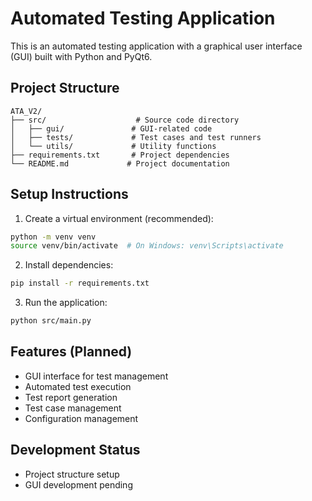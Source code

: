 # Automated Testing Application

This is an automated testing application with a graphical user interface (GUI) built with Python and PyQt6.

## Project Structure
```
ATA_V2/
├── src/                    # Source code directory
│   ├── gui/               # GUI-related code
│   ├── tests/             # Test cases and test runners
│   └── utils/             # Utility functions
├── requirements.txt       # Project dependencies
└── README.md             # Project documentation
```

## Setup Instructions

1. Create a virtual environment (recommended):
```bash
python -m venv venv
source venv/bin/activate  # On Windows: venv\Scripts\activate
```

2. Install dependencies:
```bash
pip install -r requirements.txt
```

3. Run the application:
```bash
python src/main.py
```

## Features (Planned)
- GUI interface for test management
- Automated test execution
- Test report generation
- Test case management
- Configuration management

## Development Status
- Project structure setup
- GUI development pending 